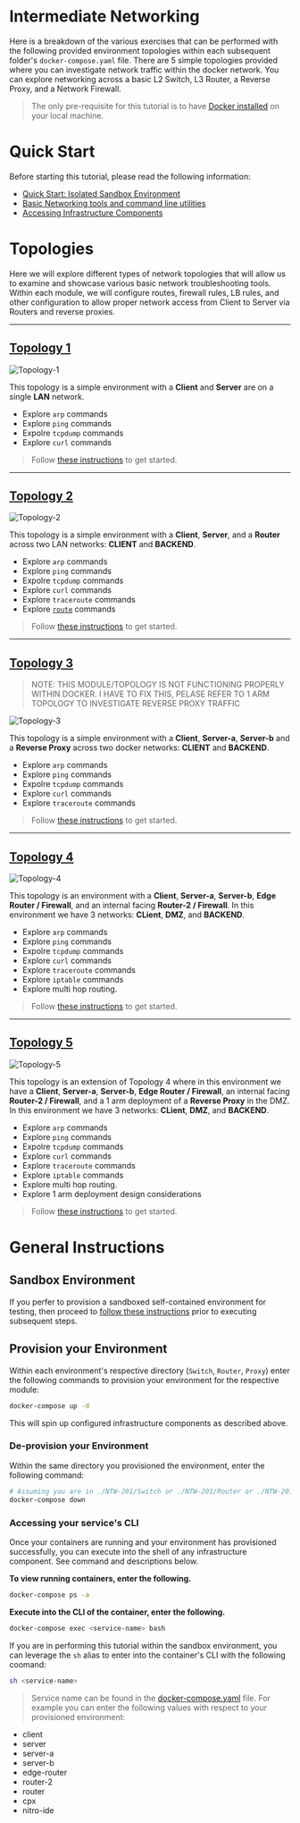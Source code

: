 # Intermediate Networking

Here is a breakdown of the various exercises that can be performed with the following provided environment topologies within each subsequent folder's `docker-compose.yaml` file. There are 5 simple topologies provided where you can investigate network traffic within the docker network. You can explore networking across a basic L2 Switch, L3 Router, a Reverse Proxy, and a Network Firewall. 

> The only pre-requisite for this tutorial is to have [Docker installed](https://docs.docker.com/engine/installation/) on your local machine. 

# Quick Start

Before starting this tutorial, please read the following information: 

  * [Quick Start: Isolated Sandbox Environment](./sandbox.md)
  * [Basic Networking tools and command line utilities](./docs/Networking-tools.md)
  * [Accessing Infrastructure Components](./docs/Access.md)

# Topologies 

Here we will explore different types of network topologies that will allow us to examine and showcase various basic network troubleshooting tools. Within each module, we will configure routes, firewall rules, LB rules, and  other configuration to allow proper network access from Client to Server via Routers and reverse proxies. 

---

## [Topology 1](./Switch)

![Topology-1](./images/topology-1.png)

This topology is a simple environment with a **Client** and **Server** are on a single **LAN** network.
  
  * Explore `arp` commands
  * Explore `ping` commands
  * Expolre `tcpdump` commands
  * Explore `curl` commands

>Follow [these instructions](./Switch) to get started.

---

## [Topology 2](./Router)

![Topology-2](./images/topology-2.png)

This topology is a simple environment with a **Client**, **Server**, and a **Router** across two LAN networks: **CLIENT** and **BACKEND**.
  
  * Explore `arp` commands
  * Explore `ping` commands
  * Expolre `tcpdump` commands
  * Explore `curl` commands
  * Explore `traceroute` commands 
  * Explore [`route`](https://www.cyberciti.biz/faq/linux-route-add/) commands

>Follow [these instructions](./Router) to get started.

---

## [Topology 3](./Proxy) 

> NOTE: THIS MODULE/TOPOLOGY IS NOT FUNCTIONING PROPERLY WITHIN DOCKER. I HAVE TO FIX THIS, PELASE REFER TO 1 ARM TOPOLOGY TO INVESTIGATE REVERSE PROXY TRAFFIC

![Topology-3](./images/topology-3.png)

This topology is a simple environment with a **Client**, **Server-a**, **Server-b** and a **Reverse Proxy** across two docker networks: **CLIENT** and **BACKEND**.
  
  * Explore `arp` commands
  * Explore `ping` commands
  * Expolre `tcpdump` commands
  * Explore `curl` commands
  * Explore `traceroute` commands

>Follow [these instructions](./Proxy) to get started.

---

## [Topology 4](./DMZ) 

![Topology-4](./images/topology-4.png)

This topology is an environment with a **Client**, **Server-a**, **Server-b**, **Edge Router / Firewall**, and an internal facing **Router-2 / Firewall**. In this environment we have 3 networks: **CLient**, **DMZ**, and **BACKEND**. 
  
  * Explore `arp` commands
  * Explore `ping` commands
  * Expolre `tcpdump` commands
  * Explore `curl` commands
  * Explore `traceroute` commands
  * Explore `iptable` commands
  * Explore multi hop routing.

>Follow [these instructions](./DMZ) to get started.

---

## [Topology 5](./1-Arm) 

![Topology-5](./images/topology-5.png)

This topology is an extension of Topology 4 where in this environment we have a **Client**, **Server-a**, **Server-b**, **Edge Router / Firewall**, an internal facing **Router-2 / Firewall**, and a 1 arm deployment of a **Reverse Proxy** in the DMZ. In this environment we have 3 networks: **CLient**, **DMZ**, and **BACKEND**. 
  
  * Explore `arp` commands
  * Explore `ping` commands
  * Expolre `tcpdump` commands
  * Explore `curl` commands
  * Explore `traceroute` commands
  * Explore `iptable` commands
  * Explore multi hop routing.
  * Explore 1 arm deployment design considerations

>Follow [these instructions](./1-arm) to get started.

# General Instructions

## Sandbox Environment 

If you perfer to provision a sandboxed self-contained environment for testing, then proceed to [follow these instructions](./sandbox.md) prior to executing subsequent steps. 

## Provision your Environment

Within each environment's respective directory (`Switch`, `Router`, `Proxy`) enter the following commands to provision your environment for the respective module: 

```bash
docker-compose up -d
```

This will spin up configured infrastructure components as described above. 

### De-provision your Environment

Within the same directory you provisioned the environment, enter the following command: 

```bash
# Assuming you are in ./NTW-201/Switch or ./NTW-201/Router or ./NTW-201/Proxy directory, enter: 
docker-compose down
```

### Accessing your service's CLI

Once your containers are running and your environment has provisioned successfully, you can execute into the shell of any infrastructure component. See command and descriptions below.

**To view running containers, enter the following.**

```bash
docker-compose ps -a
```

**Execute into the CLI of the container, enter the following.**

```bash
docker-compose exec <service-name> bash
```

If you are in performing this tutorial within the sandbox environment, you can leverage the `sh` alias to enter into the container's CLI with the following coomand: 

```bash
sh <service-name>
```

> Service name can be found in the [docker-compose.yaml](./docker-compose.yaml) file. For example you can enter the following values with respect to your provisioned environment: 
  - client
  - server
  - server-a
  - server-b
  - edge-router
  - router-2
  - router
  - cpx
  - nitro-ide
